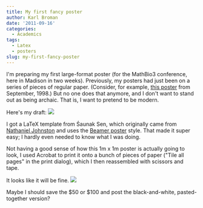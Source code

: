 ```yaml
---
title: My first fancy poster
author: Karl Broman
date: '2011-09-16'
categories:
  - Academics
tags:
  - Latex
  - posters
slug: my-first-fancy-poster
---
```


I'm preparing my first large-format poster (for the MathBio3 conference, here in Madison in two weeks). Previously, my posters had just been on a series of pieces of regular paper. (Consider, for example, [this poster](https://www.biostat.wisc.edu/~kbroman/posters/gaw11.pdf) from September, 1998.)  But no one does that anymore, and I don't want to stand out as being archaic.  That is, I want to pretend to be modern.

Here's my draft:
[![](https://kbroman.files.wordpress.com/2011/09/poster.png)](https://www.biostat.wisc.edu/~kbroman/posters/mathbio2011.pdf)

<!-- more -->

I got a LaTeX template from &#346;aunak Sen, which originally came from [Nathaniel Johnston](http://www.nathanieljohnston.com/2009/08/latex-poster-template/) and uses the [Beamer poster](http://www-i6.informatik.rwth-aachen.de/~dreuw/latexbeamerposter.php) style. That made it super easy; I hardly even needed to know what I was doing.

Not having a good sense of how this 1m x 1m poster is actually going to look, I  used Acrobat to print it onto a bunch of pieces of paper ("Tile all pages" in the print dialog), which I then reassembled with scissors and tape.

It looks like it will be fine.
![](https://kbroman.files.wordpress.com/2011/09/photo_of_poster.jpg)

Maybe I should save the \$50 or \$100 and post the black-and-white, pasted-together version?
